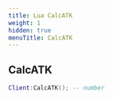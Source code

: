 ```yaml
---
title: Lua CalcATK
weight: 1
hidden: true
menuTitle: CalcATK
---
```

## CalcATK
```lua
Client:CalcATK(); -- number
```